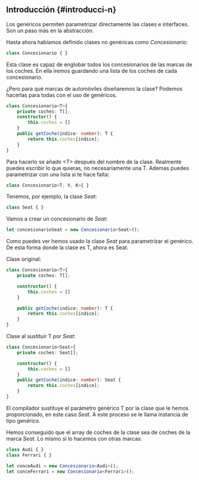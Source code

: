 ## Introducción {#introducci-n}

Los genéricos permiten parametrizar directamente las clases e interfaces. Son un paso más en la abstracción.

Hasta ahora habíamos definido clases no genéricas como _Concesionario_:

```ts
class Concesionario { }
```

Esta clase es capaz de englobar todos los concesionarios de las marcas de los coches. En ella iremos guardando una lista de los coches de cada concesionario.

¿Pero para qué marcas de automóviles diseñaremos la clase? Podemos hacerlas para todas con el uso de genéricos.

```ts
class Concesionario<T>{
    private coches: T[];
    constructor() {
        this.coches = []
    }
    public getCoche(indice: number): T {
        return this.coches[indice];
    }
}
```

Para hacerlo se añade _&lt;T&gt;_ después del nombre de la clase. Realmente puedes escribir lo que quieras, no necesariamente una T. Ademas puedes parametrizar con una lista si te hace falta:

```ts
class Concesionario<T, V, K>{ }
```

Tenemos, por ejemplo, la clase _Seat_:

```ts
class Seat { }
```

Vamos a crear un concesionario de _Seat_:

```ts
let concesionarioSeat = new Concesionario<Seat>();
```

Como puedes ver hemos usado la clase _Seat_ para parametrizar el genérico. De esta forma donde la clase es T, ahora es Seat.

Clase original:

```ts
class Concesionario<T>{
    private coches: T[];

    constructor() {
        this.coches = []
    }

    public getCoche(indice: number): T {
        return this.coches[indice];
    }
}
```

Clase al sustituir T por _Seat_:

```ts
class Concesionario<Seat>{
    private coches: Seat[];

    constructor() {
        this.coches = []
    }
    public getCoche(indice: number): Seat {
        return this.coches[indice];
    }
}
```

El compilador sustituye el parámetro genérico T por la clase que le hemos proporcionado, en este caso _Seat_. A este proceso se le llama instancia de tipo genérico.

Hemos conseguido que el array de coches de la clase sea de coches de la marca _Seat_. Lo mismo si lo hacemos con otras marcas:

```ts
class Audi { }
class Ferrari { }

let conceAudi = new Concesionario<Audi>();
let conceFerrari = new Concesionario<Ferrari>();
```



